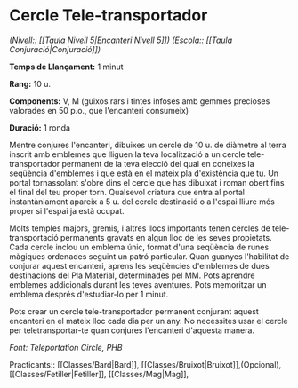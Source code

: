 # Cercle Tele-transportador

*(Nivell:: [[Taula Nivell 5|Encanteri Nivell 5]]) (Escola:: [[Taula Conjuració|Conjuració]])*

**Temps de Llançament:** 1 minut

**Rang:** 10 u.

**Components:** V, M (guixos rars i tintes infoses amb gemmes precioses valorades en 50 p.o., que l'encanteri consumeix)

**Duració:** 1 ronda

Mentre conjures l'encanteri, dibuixes un cercle de 10 u. de diàmetre al terra inscrit amb emblemes que lliguen la teva localització a un cercle tele-transportador permanent de la teva elecció del qual en coneixes la seqüència d'emblemes i que està en el mateix pla d'existència que tu. Un portal tornassolant s'obre dins el cercle que has dibuixat i roman obert fins el final del teu proper torn. Qualsevol criatura que entra al portal instantàniament apareix a 5 u. del cercle destinació o a l'espai lliure més proper si l'espai ja està ocupat.

Molts temples majors, gremis, i altres llocs importants tenen cercles de tele-transportació permanents gravats en algun lloc de les seves propietats. Cada cercle inclou un emblema únic, format d'una seqüència de runes màgiques ordenades seguint un patró particular. Quan guanyes l'habilitat de conjurar aquest encanteri, aprens les seqüències d'emblemes de dues destinacions del Pla Material, determinades pel MM. Pots aprendre emblemes addicionals durant les teves aventures. Pots memoritzar un emblema després d'estudiar-lo per 1 minut.

Pots crear un cercle tele-transportador permanent conjurant aquest encanteri en el mateix lloc cada dia per un any. No necessites usar el cercle per teletransportar-te quan conjures l'encanteri d'aquesta manera.


*Font: Teleportation Circle, PHB*



Practicants:: [[Classes/Bard|Bard]], [[Classes/Bruixot|Bruixot]],(Opcional), [[Classes/Fetiller|Fetiller]], [[Classes/Mag|Mag]],